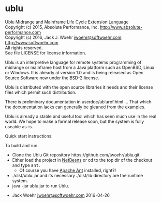 # ublu
Ublu Midrange and Mainframe Life Cycle Extension Language<br>
Copyright (c) 2015, Absolute Performance, Inc. http://www.absolute-performance.com<br>
Copyright (c) 2016, Jack J. Woehr jwoehr@softwoehr.com http://www.softwoehr.com<br>
All rights reserved.<br>
See file LICENSE for license information.

Ublu is an interpretive language for remote systems programming of midrange or
mainframe host from a Java platform such as OpenBSD, Linux or Windows. It is
already at version 1.0 and is being released as Open Source Software now under
the BSD-2 license.

Ublu is distributed with the open source libraries it needs and their license
files which permit such distribution.

There is preliminary documentation in userdoc/ubluref.html ... That which the
documentation lacks can generally be gleaned from the examples.

Ublu is already a stable and useful tool which has seen much use in the real
world. We hope to make a formal release soon, but the system is fully useable
as-is.

Quick start instructions:

To build and run:
<ul>
<li> Clone the Ublu Git repository https://github.com/jwoehr/ublu.git</li>
<li> Either load the project in <a href="http://www.netbeans.org">NetBeans</a>
     or cd to the top dir of the checkout and type <tt>ant</tt>.
<ul>
    <li> Of course you have <a href="http://ant.apache.org/">Apache Ant</a>
        installed, right?!</li>
</ul></li>
<li> ./dist/ublu.jar and its necessary ./dist/lib directory are the runtime system.
<li> java -jar ublu.jar to run Ublu.</li>
</ul>
 
- Jack Woehr jwoehr@softwoehr.com 2016-04-26
